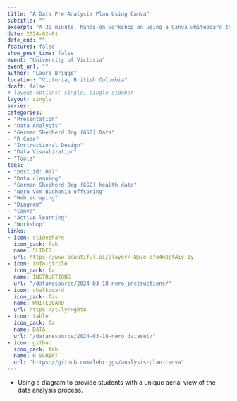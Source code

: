 ```yaml
---
title: "A Data Pre-Analysis Plan Using Canva"
subtitle: ""
excerpt: "A 30 minute, hands-on workshop on using a Canva whiteboard to collaboratively plan data cleaning tasks. The R script file for the data cleaning is available."
date: 2024-02-01
date_end: ""
featured: false
show_post_time: false
event: "University of Victoria"
event_url: ""
author: "Laura Briggs"
location: "Victoria, British Columbia"
draft: false
# layout options: single, single-sidebar
layout: single
series: 
categories:
- "Presentation"
- "Data Analysis"
- "German Shepherd Dog (GSD) Data"
- "R Code"
- "Instructional Design"
- "Data Visualization"
- "Tools"
tags:
- "post_id: 007"
- "Data cleaning"
- "German Shepherd Dog (GSD) health data"
- "Nero vom Buchonia offspring"
- "Web scraping"
- "Diagram"
- "Canva"
- "Active learning"
- "Workshop"
links:
- icon: slideshare
  icon_pack: fab
  name: SLIDES
  url: https://www.beautiful.ai/player/-Np7e-o7o4n0pfAiy_1y
- icon: info-circle
  icon_pack: fa
  name: INSTRUCTIONS
  url: "/dataresource/2024-03-18-nero_instructions/"
- icon: chalkboard
  icon_pack: fas
  name: WHITEBOARD
  url: https://t.ly/Hgbt8
- icon: table
  icon_pack: fa
  name: DATA
  url: "/dataresource/2024-03-18-nero_dataset/"
- icon: github
  icon_pack: fab
  name: R SCRIPT
  url: "https://github.com/lebriggs/analysis-plan-canva"
---
```


* Using a diagram to provide students with a unique aerial view of the data analysis process.
